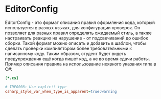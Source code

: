 # EditorConfig

EditorConfig - это формат описания правил оформления кода, который используется в разных языках, для конфигурации
проверок. Он позволяет для разных правил определять ожидаемый стиль, а также настраивать реакцию на нарушение - от
подсвечиваний до ошибок сборки. Такой формат можно описать и добавить в шаблон, чтобы сделать проверки компилятором более
требовательными к написанному коду. Таким образом, студент будет видеть предупреждения ещё когда пишет код, а не во время
сдачи работы. Пример описания правила на использование неявного указания типа в C#:

```ini
[*.cs]

# IDE0008: Use explicit type
csharp_style_var_when_type_is_apparent=true:warning
```
